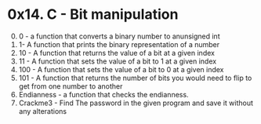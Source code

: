 # 0x14. C - Bit manipulation
0. 0 - a function that converts a binary number to anunsigned int
1. 1- A function that prints the binary representation of a number
2. 10 - A function that returns the value of a bit at a given index
3. 11 - A function that sets the value of a bit to 1 at a given index
4. 100 - A function that sets the value of a bit to 0 at a given index
5. 101 - A function that returns the number of bits you would need to flip to get from one number to another
6. Endianness - a function that checks the endianness.
7. Crackme3 - Find The password in the given program and save it without any alterations
